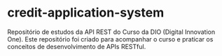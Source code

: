 # credit-application-system
Repositório de estudos da API REST do Curso da DIO (Digital Innovation One). Este repositório foi criado para acompanhar o curso e praticar os conceitos de desenvolvimento de APIs RESTful.

